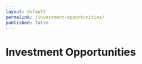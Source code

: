 ```yaml
---
layout: default
permalink: /investment-opportunities/
published: false
---
```

# Investment Opportunities
